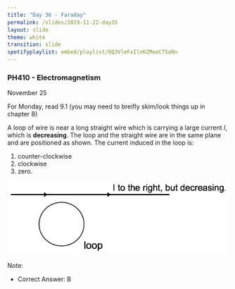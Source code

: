 ```yaml
---
title: "Day 36 - Faraday"
permalink: /slides/2019-11-22-day35
layout: slide
theme: white
transition: slide
spotifyplaylist: embed/playlist/0Q3VleFxIlnKZMoeC75aNn
---
```


<section data-markdown="">

### PH410 - Electromagnetism

November 25

For Monday, read 9.1 (you may need to breifly skim/look things up in chapter 8)
</section>

<section data-markdown>

A loop of wire is near a long straight wire which is carrying a large current $I$, which is **decreasing**.  The loop and the straight wire are in the same plane and are positioned as shown.  The current induced in the loop is:

1. counter-clockwise
2. clockwise
3. zero.

![alt text](../images/d35-loop_near_wire.png "Logo Title Text 1")

Note:
* Correct Answer: B

</section>
